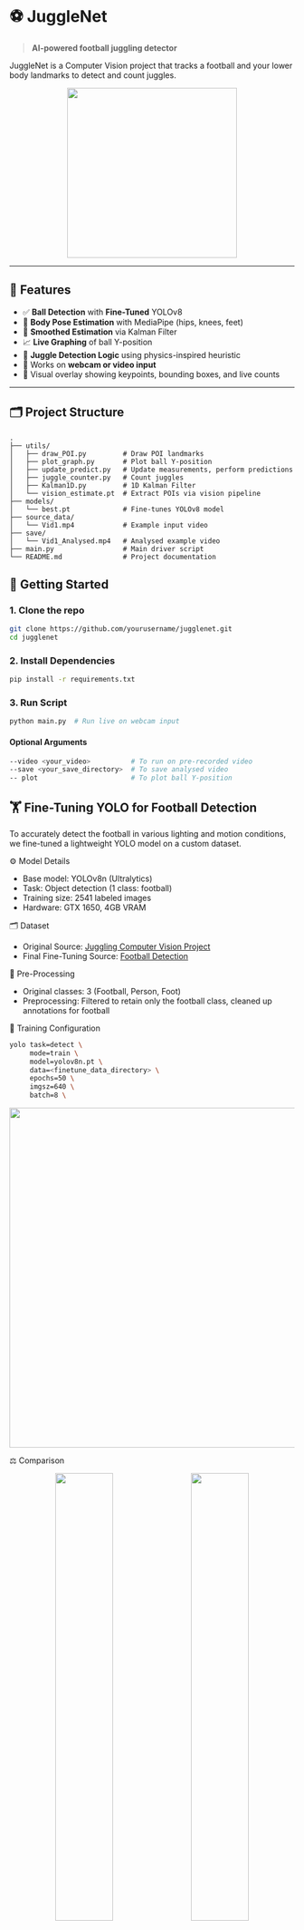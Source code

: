 # ⚽ JuggleNet

> **AI-powered football juggling detector**

JuggleNet is a Computer Vision project that tracks a football and your lower body landmarks to detect and count juggles. 

<p align="center">
  <img src="./assets/Vid1_Analysed.gif" width="300"/>
</p>

---

## 🚀 Features

- ✅ **Ball Detection** with **Fine-Tuned** YOLOv8
- 🦿 **Body Pose Estimation** with MediaPipe (hips, knees, feet)
- 🧮 **Smoothed Estimation** via Kalman Filter
- 📈 **Live Graphing** of ball Y-position
- 🧠 **Juggle Detection Logic** using physics-inspired heuristic
- 🔁 Works on **webcam or video input**
- 🎨 Visual overlay showing keypoints, bounding boxes, and live counts

---

## 🗂️ Project Structure
```
.
├── utils/
│   ├── draw_POI.py         # Draw POI landmarks
│   ├── plot_graph.py       # Plot ball Y-position
│   ├── update_predict.py   # Update measurements, perform predictions
│   ├── juggle_counter.py   # Count juggles
│   ├── Kalman1D.py         # 1D Kalman Filter
│   └── vision_estimate.pt  # Extract POIs via vision pipeline
├── models/
│   └── best.pt             # Fine-tunes YOLOv8 model
├── source_data/
│   └── Vid1.mp4            # Example input video
├── save/
│   └── Vid1_Analysed.mp4   # Analysed example video
├── main.py                 # Main driver script
└── README.md               # Project documentation
```

## 🧰 Getting Started

### 1. Clone the repo

```bash
git clone https://github.com/yourusername/jugglenet.git
cd jugglenet
```

### 2. Install Dependencies
```bash
pip install -r requirements.txt
```

### 3. Run Script
```bash
python main.py  # Run live on webcam input
```

#### Optional Arguments
```bash
--video <your_video>          # To run on pre-recorded video
--save <your_save_directory>  # To save analysed video
-- plot                       # To plot ball Y-position
```

## 🏋️ Fine-Tuning YOLO for Football Detection

To accurately detect the football in various lighting and motion conditions, we fine-tuned a lightweight YOLO model on a custom dataset.

⚙️ Model Details

 - Base model: YOLOv8n (Ultralytics)
 - Task: Object detection (1 class: football)
 - Training size: 2541 labeled images
 - Hardware: GTX 1650, 4GB VRAM

🗂️ Dataset

 - Original Source: [Juggling Computer Vision Project](https://universe.roboflow.com/football-bjlgx/juggling-xfitx)
 - Final Fine-Tuning Source: [Football Detection](https://app.roboflow.com/lokran/football-detector-bt79i/1)

🧹 Pre-Processing

 - Original classes: 3 (Football, Person, Foot)
 - Preprocessing: Filtered to retain only the football class, cleaned up annotations for football

🧪 Training Configuration

```bash
yolo task=detect \
     mode=train \
     model=yolov8n.pt \
     data=<finetune_data_directory> \
     epochs=50 \
     imgsz=640 \
     batch=8 \
```

<p align="center">
  <img src="./assets/model_finetune_results.png" width="600"/>
</p>

⚖️ Comparison
<p align="center">
  <img src="./assets/untuned.gif" width="45%" style="display:inline-block; margin-right: 10px;"/>
  <img src="./assets/finetuned.gif" width="45%" style="display:inline-block;"/>
</p>

<p align="center">
  <b>Untuned YOLO (left) vs Finetuned YOLO (right): note how due to the inconsistency in football detection for the untuned model, the juggle detection struggles</b>
</p>

## 🛠️ TODO
- [x] Comparison between untuned YOLO and finetuned YOLO